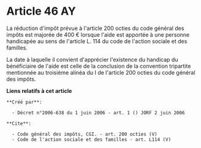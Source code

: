 # Article 46 AY

La réduction d'impôt prévue à l'article 200 octies du code général des impôts est majorée de 400 € lorsque l'aide est
apportée à une personne handicapée au sens de l'article L. 114 du code de l'action sociale et des familles. 

La date à laquelle il convient d'apprécier l'existence du handicap du bénéficiaire de l'aide est celle de la conclusion de la
convention tripartite mentionnée au troisième alinéa du I de l'article 200 octies du code général des impôts.

**Liens relatifs à cet article**

	**Créé par**:

	  - Décret n°2006-638 du 1 juin 2006 - art. 1 () JORF 2 juin 2006

	**Cite**:

	  - Code général des impôts, CGI. - art. 200 octies (V)
	  - Code de l'action sociale et des familles - art. L114 (V)
